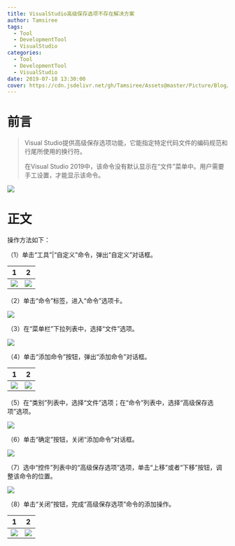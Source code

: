 ```yaml
---
title: VisualStudio高级保存选项不存在解决方案
author: Tamsiree
tags:
  - Tool
  - DevelopmentTool
  - VisualStudio
categories:
  - Tool
  - DevelopmentTool
  - VisualStudio
date: 2019-07-18 13:30:00
cover: https://cdn.jsdelivr.net/gh/Tamsiree/Assets@master/Picture/Blog/Cover/wallhaven-495wxx.jpg
---
```


# 前言
> Visual Studio提供高级保存选项功能，它能指定特定代码文件的编码规范和行尾所使用的换行符。
> 
> 在Visual Studio 2019中，该命令没有默认显示在“文件”菜单中。用户需要手工设置，才能显示该命令。

![](https://cdn.jsdelivr.net/gh/Tamsiree/Assets@master/DeskTop/202925-1567427365c256.jpg)

<!-- more -->

# 正文

操作方法如下：

（1）单击“工具”|“自定义”命令，弹出“自定义”对话框。

|1|2|
| - | - |
|<img src="https://cdn.jsdelivr.net/gh/Tamsiree/Assets@master/Picture/Blog/Post/pasted-0.png">|<img src="https://cdn.jsdelivr.net/gh/Tamsiree/Assets@master/Picture/Blog/Post/pasted-1.png">|

（2）单击“命令”标签，进入“命令”选项卡。

<img src="https://cdn.jsdelivr.net/gh/Tamsiree/Assets@master/Picture/Blog/Post/pasted-2.png">

（3）在“菜单栏”下拉列表中，选择“文件”选项。


<img src="https://cdn.jsdelivr.net/gh/Tamsiree/Assets@master/Picture/Blog/Post/pasted-3.png">

（4）单击“添加命令”按钮，弹出“添加命令”对话框。

|1|2|
| - | - |
|<img src="https://cdn.jsdelivr.net/gh/Tamsiree/Assets@master/Picture/Blog/Post/pasted-4.png">|<img src="https://cdn.jsdelivr.net/gh/Tamsiree/Assets@master/Picture/Blog/Post/pasted-5.png">|

（5）在“类别”列表中，选择“文件”选项；在“命令”列表中，选择“高级保存选项”选项。

<img src="https://cdn.jsdelivr.net/gh/Tamsiree/Assets@master/Picture/Blog/Post/pasted-6.png">

（6）单击“确定”按钮，关闭“添加命令”对话框。

<img src="https://cdn.jsdelivr.net/gh/Tamsiree/Assets@master/Picture/Blog/Post/pasted-7.png">

（7）选中“控件”列表中的“高级保存选项”选项，单击“上移”或者“下移”按钮，调整该命令的位置。

<img src="https://cdn.jsdelivr.net/gh/Tamsiree/Assets@master/Picture/Blog/Post/pasted-8.png">

（8）单击“关闭”按钮，完成“高级保存选项”命令的添加操作。

|1|2|
| - | - |
|<img src="https://cdn.jsdelivr.net/gh/Tamsiree/Assets@master/Picture/Blog/Post/pasted-9.png">|<img src="https://cdn.jsdelivr.net/gh/Tamsiree/Assets@master/Picture/Blog/Post/pasted-10.png">|